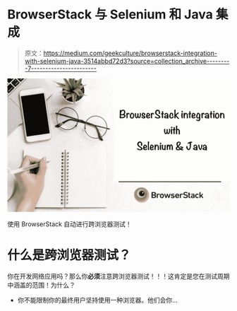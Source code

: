# BrowserStack 与 Selenium 和 Java 集成

> 原文：<https://medium.com/geekculture/browserstack-integration-with-selenium-java-3514abbd72d3?source=collection_archive---------7----------------------->

![](img/a7730aa5f3f73d2236b5ab8016622f36.png)

使用 BrowserStack 自动进行跨浏览器测试！

# 什么是跨浏览器测试？

你在开发网络应用吗？那么你**必须**注意跨浏览器测试！！！这肯定是您在测试周期中涵盖的范围！为什么？

*   你不能限制你的最终用户坚持使用一种浏览器。他们会你…